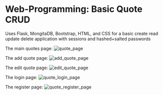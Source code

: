 # Web-Programming: Basic Quote CRUD
Uses Flask, MongitaDB, Bootstrap, HTML, and CSS for a basic create read update delete application with sessions and hashed+salted passwords

The main quotes page: 
![quote_page](https://github.com/acash11/Web-Programming-Basic-Quote-CRUD/assets/150085335/ddf8be5c-9f39-404a-bc9b-5c2ffa4c7333)

The add quote page: 
![add_quote_page](https://github.com/acash11/Web-Programming-Basic-Quote-CRUD/assets/150085335/af7142f4-2f57-4be7-aa25-58662889e395)

The edit quote page: 
![edit_quote_page](https://github.com/acash11/Web-Programming-Basic-Quote-CRUD/assets/150085335/e0a1dcf1-921c-438b-b8f0-366fc724e0e3)

The login page:
![quote_login_page](https://github.com/acash11/Web-Programming-Basic-Quote-CRUD/assets/150085335/0ef5598a-4f62-45a4-a6e8-f1f70119bc2f)

The register page:
![quote_register_page](https://github.com/acash11/Web-Programming-Basic-Quote-CRUD/assets/150085335/4257d570-5b9d-4b33-af24-a809d6261188)
